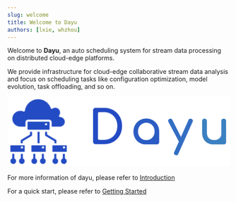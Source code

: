 ```yaml
---
slug: welcome
title: Welcome to Dayu
authors: [lxie, whzhou]
---
```


Welcome to **Dayu**, an auto scheduling system for stream data processing on distributed cloud-edge platforms.

We provide infrastructure for cloud-edge collaborative stream data analysis and focus on scheduling tasks like configuration optimization, model evolution, task offloading, and so on.


![dayu-img](./dayu.png)

For more information of dayu, please refer to [Introduction](https://dayu-autostreamer.github.io/docs/introduction/why-dayu)

For a quick start, please refer to [Getting Started](https://dayu-autostreamer.github.io/docs/getting-start/quick-start)
